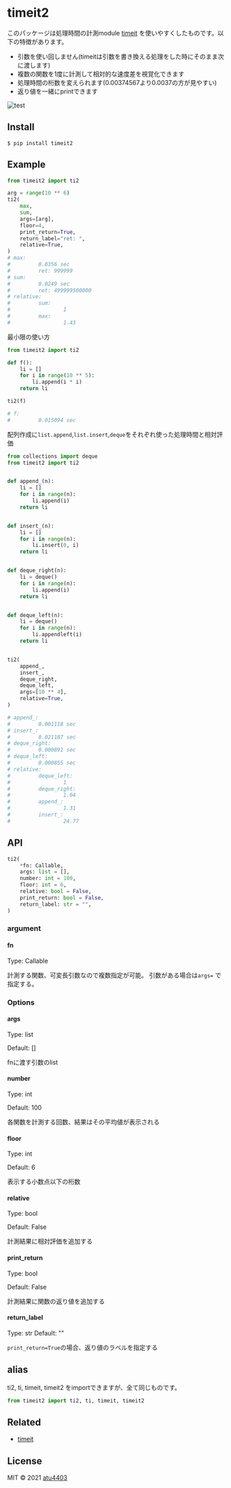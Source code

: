 # timeit2 


このパッケージは処理時間の計測module [timeit](https://docs.python.org/3/library/timeit.html) を使いやすくしたものです。以下の特徴があります。

- 引数を使い回しません(timeitは引数を書き換える処理をした時にそのまま次に渡します)
- 複数の関数を1度に計測して相対的な速度差を視覚化できます
- 処理時間の桁数を変えられます(0.00374567より0.0037の方が見やすい)
- 返り値を一緒にprintできます

![test](https://github.com/atu4403/timeit2/workflows/test/badge.svg)


## Install

```
$ pip install timeit2
```


## Example

```python
from timeit2 import ti2

arg = range(10 ** 6)
ti2(
    max,
    sum,
    args=[arg],
    floor=4,
    print_return=True,
    return_label="ret: ",
    relative=True,
)
# max:
#         0.0356 sec
#         ret: 999999
# sum:
#         0.0249 sec
#         ret: 499999500000
# relative:
#         sum:
#                 1
#         max:
#                 1.43
```

最小限の使い方

```python
from timeit2 import ti2

def f():
    li = []
    for i in range(10 ** 5):
        li.append(i * i)
    return li

ti2(f)

# f:
#         0.015094 sec
```

配列作成に`list.append`,`list.insert`,`deque`をそれぞれ使った処理時間と相対評価

```python
from collections import deque
from timeit2 import ti2


def append_(n):
    li = []
    for i in range(n):
        li.append(i)
    return li


def insert_(n):
    li = []
    for i in range(n):
        li.insert(0, i)
    return li


def deque_right(n):
    li = deque()
    for i in range(n):
        li.append(i)
    return li


def deque_left(n):
    li = deque()
    for i in range(n):
        li.appendleft(i)
    return li


ti2(
    append_,
    insert_,
    deque_right,
    deque_left,
    args=[10 ** 4],
    relative=True,
)

# append_:
#         0.001118 sec
# insert_:
#         0.021187 sec
# deque_right:
#         0.000891 sec
# deque_left:
#         0.000855 sec
# relative:
#         deque_left:
#                 1
#         deque_right:
#                 1.04
#         append_:
#                 1.31
#         insert_:
#                 24.77
```

## API

```python
ti2(
    *fn: Callable,
    args: list = [],
    number: int = 100,
    floor: int = 6,
    relative: bool = False,
    print_return: bool = False,
    return_label: str = "",
)
```

### argument

#### fn

Type: Callable

計測する関数、可変長引数なので複数指定が可能。
引数がある場合は`args=` で指定する。

### Options

#### args 

Type: list

Default: []

fnに渡す引数のlist

#### number 

Type: int

Default: 100

各関数を計測する回数、結果はその平均値が表示される


#### floor

Type: int

Default: 6

表示する小数点以下の桁数


#### relative

Type: bool

Default: False

計測結果に相対評価を追加する

#### print_return

Type: bool

Default: False

計測結果に関数の返り値を追加する

#### return_label

Type: str
Default: ""

`print_return=True`の場合、返り値のラベルを指定する


## alias

ti2, ti, timeit, timeit2 をimportできますが、全て同じものです。


```python
from timeit2 import ti2, ti, timeit, timeit2
```

## Related
- [timeit](https://docs.python.org/3/library/timeit.html)


## License

MIT © 2021 [atu4403](https://github.com/atu4403)
